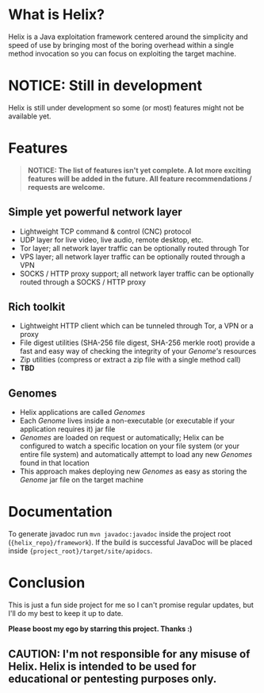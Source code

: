 # What is Helix?
Helix is a Java exploitation framework centered around the simplicity and speed of use by bringing most of the boring overhead within a single method invocation so you can focus on exploiting the target machine.

# NOTICE: Still in development
Helix is still under development so some (or most) features might not be available yet.

# Features
> **NOTICE: The list of features isn't yet complete. A lot more exciting features will be added in the future. All feature recommendations / requests are welcome.**

## Simple yet powerful network layer
- Lightweight TCP command & control (CNC) protocol
- UDP layer for live video, live audio, remote desktop, etc.
- Tor layer; all network layer traffic can be optionally routed through Tor
- VPS layer; all network layer traffic can be optionally routed through a VPN
- SOCKS / HTTP proxy support; all network layer traffic can be optionally routed through a SOCKS / HTTP proxy
## Rich toolkit
- Lightweight HTTP client which can be tunneled through Tor, a VPN or a proxy
- File digest utilities (SHA-256 file digest, SHA-256 merkle root) provide a fast and easy way of checking the integrity of your _Genome's_ resources
- Zip utilities (compress or extract a zip file with a single method call)
- **TBD**
## Genomes
- Helix applications are called _Genomes_
- Each _Genome_ lives inside a non-executable (or executable if your application requires it) jar file
- _Genomes_ are loaded on request or automatically; Helix can be configured to watch a specific location on your file system (or your entire file system) and automatically attempt to load any new _Genomes_ found in that location
- This approach makes deploying new _Genomes_ as easy as storing the _Genome_ jar file on the target machine

# Documentation
To generate javadoc run `mvn javadoc:javadoc` inside the project root (`{helix_repo}/framework`). If the build is successful JavaDoc will be placed inside `{project_root}/target/site/apidocs`.

# Conclusion
This is just a fun side project for me so I can't promise regular updates, but I'll do my best to keep it up to date.

**Please boost my ego by starring this project. Thanks :)**

## CAUTION: I'm not responsible for any misuse of Helix. Helix is intended to be used for educational or pentesting purposes only.

